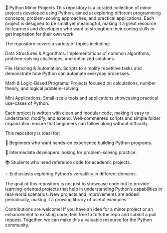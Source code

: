 🐍 Python Minor Projects
This repository is a curated collection of minor projects developed using Python, aimed at exploring different programming concepts, problem-solving approaches, and practical applications. Each project is designed to be small yet meaningful, making it a great resource for learners and developers who want to strengthen their coding skills or get inspiration for their own work.

The repository covers a variety of topics including:

Data Structures & Algorithms: Implementations of common algorithms, problem-solving challenges, and optimized solutions.

File Handling & Automation: Scripts to simplify repetitive tasks and demonstrate how Python can automate everyday processes.

Math & Logic-Based Programs: Projects focused on calculations, number theory, and logical problem-solving.

Mini Applications: Small-scale tools and applications showcasing practical use-cases of Python.

Each project is written with clean and modular code, making it easy to understand, modify, and extend. Well-commented scripts and simple folder organization ensure that beginners can follow along without difficulty.

This repository is ideal for:

🚀 Beginners who want hands-on experience building Python programs.

🧠 Intermediate developers looking for problem-solving practice.

📚 Students who need reference code for academic projects.

💡 Enthusiasts exploring Python’s versatility in different domains.

The goal of this repository is not just to showcase code but to provide learning-oriented projects that help in understanding Python’s capabilities in real-world scenarios. New projects and improvements are added periodically, making it a growing library of useful examples.

Contributions are welcome! If you have an idea for a minor project or an enhancement to existing code, feel free to fork the repo and submit a pull request. Together, we can make this a valuable resource for the Python community.
